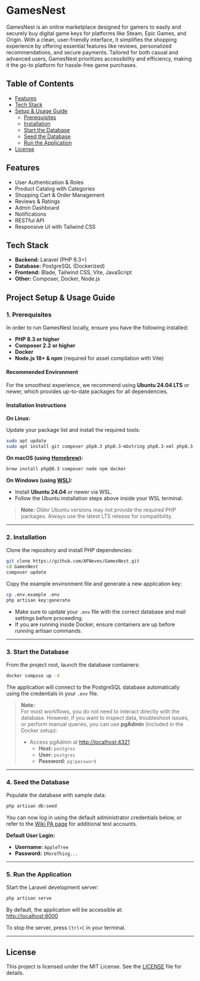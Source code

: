 # GamesNest

GamesNest is an online marketplace designed for gamers to easily and securely buy digital game keys for platforms like Steam, Epic Games, and Origin. With a clean, user-friendly interface, it simplifies the shopping experience by offering essential features like reviews, personalized recommendations, and secure payments. Tailored for both casual and advanced users, GamesNest prioritizes accessibility and efficiency, making it the go-to platform for hassle-free game purchases.

## Table of Contents

- [Features](#features)
- [Tech Stack](#tech-stack)
- [Setup & Usage Guide](#project-setup--usage-guide)
    - [Prerequisites](#1-prerequisites)
    - [Installation](#2-installation)
    - [Start the Database](#3-start-the-database)
    - [Seed the Database](#4-seed-the-database)
    - [Run the Application](#5-run-the-application)
- [License](#license)

## Features

- User Authentication & Roles
- Product Catalog with Categories
- Shopping Cart & Order Management
- Reviews & Ratings
- Admin Dashboard
- Notifications
- RESTful API
- Responsive UI with Tailwind CSS

## Tech Stack

- **Backend:** Laravel (PHP 8.3+)
- **Database:** PostgreSQL (Dockerized)
- **Frontend:** Blade, Tailwind CSS, Vite, JavaScript
- **Other:** Composer, Docker, Node.js

## Project Setup & Usage Guide

### 1. Prerequisites

In order to run GamesNest locally, ensure you have the following installed:

- **PHP 8.3 or higher**
- **Composer 2.2 or higher**
- **Docker**
- **Node.js 18+ & npm** (required for asset compilation with Vite)

#### Recommended Environment

For the smoothest experience, we recommend using **Ubuntu 24.04 LTS** or newer, which provides up-to-date packages for all dependencies.

#### Installation Instructions

**On Linux:**

Update your package list and install the required tools:
```bash
sudo apt update
sudo apt install git composer php8.3 php8.3-mbstring php8.3-xml php8.3-pgsql php8.3-curl docker.io nodejs npm
```

**On macOS (using [Homebrew](https://brew.sh/)):**
```bash
brew install php@8.3 composer node npm docker
```

**On Windows (using [WSL](https://learn.microsoft.com/en-us/windows/wsl/install)):**

- Install **Ubuntu 24.04** or newer via WSL.
- Follow the Ubuntu installation steps above inside your WSL terminal.

> **Note:** Older Ubuntu versions may not provide the required PHP packages. Always use the latest LTS release for compatibility.

---

### 2. Installation

Clone the repository and install PHP dependencies:

```bash
git clone https://github.com/AFNeves/GamesNest.git
cd GamesNest
composer update
```

Copy the example environment file and generate a new application key:

```bash
cp .env.example .env
php artisan key:generate
```

- Make sure to update your `.env` file with the correct database and mail settings before proceeding.
- If you are running inside Docker, ensure containers are up before running artisan commands.

---
### 3. Start the Database

From the project root, launch the database containers:

```bash
docker compose up -d
```

The application will connect to the PostgreSQL database automatically using the credentials in your `.env` file.

> **Note:**  
> For most workflows, you do not need to interact directly with the database. However, if you want to inspect data, troubleshoot issues, or perform manual queries, you can use **pgAdmin** (included in the Docker setup):
>
>- Access pgAdmin at [http://localhost:4321](http://localhost:4321)
>    - **Host:** `postgres`
>    - **User:** `postgres`
>    - **Password:** `pg!password`

---

### 4. Seed the Database

Populate the database with sample data:

```bash
php artisan db:seed
```

You can now log in using the default administrator credentials below, or refer to the [Wiki PA page](https://github.com/AFNeves/GamesNest/wiki/PA#21-administrator-account) for additional test accounts.

**Default User Login:**
- **Username:** `AppleTree`
- **Password:** `1MoreThing...`

---

### 5. Run the Application

Start the Laravel development server:

```bash
php artisan serve
```

By default, the application will be accessible at:  
[http://localhost:8000](http://localhost:8000)

To stop the server, press `Ctrl+C` in your terminal.

---

## License

This project is licensed under the MIT License. See the [LICENSE](LICENSE) file for details.
